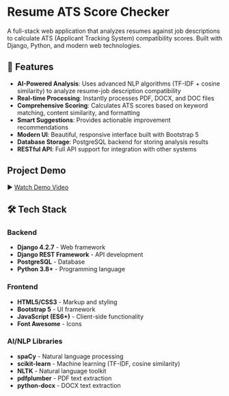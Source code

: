 # Resume ATS Score Checker

A full-stack web application that analyzes resumes against job descriptions to calculate ATS (Applicant Tracking System) compatibility scores. Built with Django, Python, and modern web technologies.

## 🚀 Features

- **AI-Powered Analysis**: Uses advanced NLP algorithms (TF-IDF + cosine similarity) to analyze resume-job description compatibility
- **Real-time Processing**: Instantly processes PDF, DOCX, and DOC files
- **Comprehensive Scoring**: Calculates ATS scores based on keyword matching, content similarity, and formatting
- **Smart Suggestions**: Provides actionable improvement recommendations
- **Modern UI**: Beautiful, responsive interface built with Bootstrap 5
- **Database Storage**: PostgreSQL backend for storing analysis results
- **RESTful API**: Full API support for integration with other systems


## Project Demo

▶️ [Watch Demo Video](https://github.com/SOORAJ04/Resume-ATS-score/releases/download/v1.0/demo.mp4)


## 🛠️ Tech Stack

### Backend
- **Django 4.2.7** - Web framework
- **Django REST Framework** - API development
- **PostgreSQL** - Database
- **Python 3.8+** - Programming language

### Frontend
- **HTML5/CSS3** - Markup and styling
- **Bootstrap 5** - UI framework
- **JavaScript (ES6+)** - Client-side functionality
- **Font Awesome** - Icons

### AI/NLP Libraries
- **spaCy** - Natural language processing
- **scikit-learn** - Machine learning (TF-IDF, cosine similarity)
- **NLTK** - Natural language toolkit
- **pdfplumber** - PDF text extraction
- **python-docx** - DOCX text extraction



